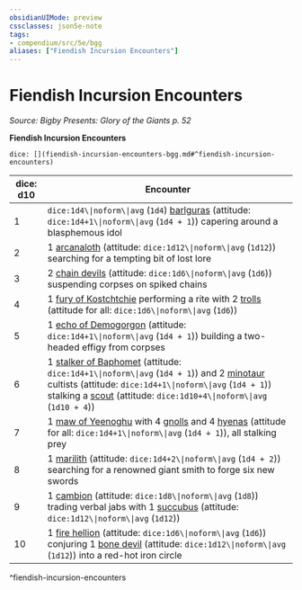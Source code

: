 ```yaml
---
obsidianUIMode: preview
cssclasses: json5e-note
tags:
- compendium/src/5e/bgg
aliases: ["Fiendish Incursion Encounters"]
---
```

# Fiendish Incursion Encounters
*Source: Bigby Presents: Glory of the Giants p. 52* 

**Fiendish Incursion Encounters**

`dice: [](fiendish-incursion-encounters-bgg.md#^fiendish-incursion-encounters)`

| dice: d10 | Encounter |
|-----------|-----------|
| 1 | `dice:1d4\\|noform\\|avg` (`1d4`) [barlguras](2-Mechanics/CLI/bestiary/fiend/barlgura.md) (attitude: `dice:1d4+1\\|noform\\|avg` (`1d4 + 1`)) capering around a blasphemous idol |
| 2 | 1 [arcanaloth](2-Mechanics/CLI/bestiary/fiend/arcanaloth.md) (attitude: `dice:1d12\\|noform\\|avg` (`1d12`)) searching for a tempting bit of lost lore |
| 3 | 2 [chain devils](2-Mechanics/CLI/bestiary/fiend/chain-devil.md) (attitude: `dice:1d6\\|noform\\|avg` (`1d6`)) suspending corpses on spiked chains |
| 4 | 1 [fury of Kostchtchie](2-Mechanics/CLI/bestiary/fiend/fury-of-kostchtchie-bgg.md) performing a rite with 2 [trolls](2-Mechanics/CLI/bestiary/giant/troll.md) (attitude for all: `dice:1d6\\|noform\\|avg` (`1d6`)) |
| 5 | 1 [echo of Demogorgon](2-Mechanics/CLI/bestiary/fiend/echo-of-demogorgon-bgg.md) (attitude: `dice:1d4+1\\|noform\\|avg` (`1d4 + 1`)) building a two-headed effigy from corpses |
| 6 | 1 [stalker of Baphomet](2-Mechanics/CLI/bestiary/fiend/stalker-of-baphomet-bgg.md) (attitude: `dice:1d4+1\\|noform\\|avg` (`1d4 + 1`)) and 2 [minotaur](2-Mechanics/CLI/bestiary/monstrosity/minotaur.md) cultists (attitude: `dice:1d4+1\\|noform\\|avg` (`1d4 + 1`)) stalking a [scout](2-Mechanics/CLI/bestiary/humanoid/scout.md) (attitude: `dice:1d10+4\\|noform\\|avg` (`1d10 + 4`)) |
| 7 | 1 [maw of Yeenoghu](2-Mechanics/CLI/bestiary/fiend/maw-of-yeenoghu-bgg.md) with 4 [gnolls](2-Mechanics/CLI/bestiary/humanoid/gnoll.md) and 4 [hyenas](2-Mechanics/CLI/bestiary/beast/hyena.md) (attitude for all: `dice:1d4+1\\|noform\\|avg` (`1d4 + 1`)), all stalking prey |
| 8 | 1 [marilith](2-Mechanics/CLI/bestiary/fiend/marilith.md) (attitude: `dice:1d4+2\\|noform\\|avg` (`1d4 + 2`)) searching for a renowned giant smith to forge six new swords |
| 9 | 1 [cambion](2-Mechanics/CLI/bestiary/fiend/cambion.md) (attitude: `dice:1d8\\|noform\\|avg` (`1d8`)) trading verbal jabs with 1 [succubus](2-Mechanics/CLI/bestiary/fiend/succubus.md) (attitude: `dice:1d12\\|noform\\|avg` (`1d12`)) |
| 10 | 1 [fire hellion](2-Mechanics/CLI/bestiary/fiend/fire-hellion-bgg.md) (attitude: `dice:1d6\\|noform\\|avg` (`1d6`)) conjuring 1 [bone devil](2-Mechanics/CLI/bestiary/fiend/bone-devil.md) (attitude: `dice:1d12\\|noform\\|avg` (`1d12`)) into a red-hot iron circle |
^fiendish-incursion-encounters